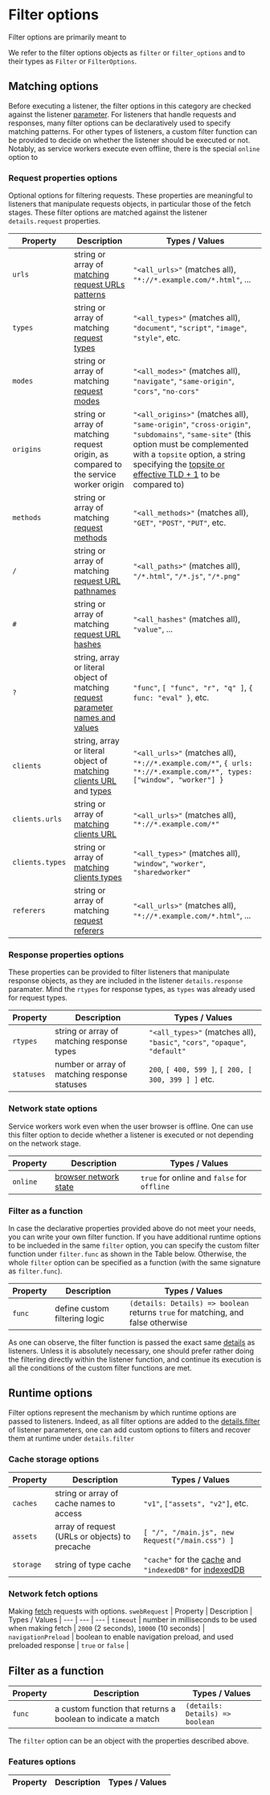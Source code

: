 # Filter options

Filter options are primarily meant to 

We refer to the filter options objects as `filter` or `filter_options` and to their types as `Filter` or `FilterOptions`.


## Matching options
Before executing a listener, the filter options in this category are checked against the listener [parameter](details.md#parameter). For listeners that handle requests and responses, many filter options can be declaratively used to specify matching patterns. For other types of listeners, a custom filter function can be provided to decide on whether the listener should be executed or not. Notably, as service workers execute even offline, there is the special `online` option to  


### Request properties options
Optional options for filtering requests. These properties are meaningful to listeners that manipulate requests objects, in particular those of the fetch stages. These filter options are matched against the listener `details.request` properties. 

| Property | Description | Types / Values | 
--- | --- | --- | 
`urls` | string or array of [matching request URLs patterns](https://developer.mozilla.org/en-US/docs/Mozilla/Add-ons/WebExtensions/Match_patterns) | `"<all_urls>"` (matches all), `"*://*.example.com/*.html"`, ... |
`types` | string or array of matching [request types](https://developer.mozilla.org/en-US/docs/Web/API/Request/destination) | `"<all_types>"` (matches all), `"document"`, `"script"`, `"image"`, `"style"`, etc. | 
`modes` | string or array of matching [request modes](https://developer.mozilla.org/en-US/docs/Web/API/Request/mode) | `"<all_modes>"` (matches all), `"navigate"`, `"same-origin"`, `"cors"`, `"no-cors"` |
`origins` | string or array of matching request origin, as compared to the service worker origin | `"<all_origins>"` (matches all), `"same-origin"`, `"cross-origin"`, `"subdomains"`, `"same-site"` (this option must be complemented with a `topsite` option, a string specifying the [topsite or effective TLD + 1](https://wiki.mozilla.org/Public_Suffix_List) to be compared to) | 
`methods` | string or array of matching [request methods](https://developer.mozilla.org/en-US/docs/Web/HTTP/Methods) | `"<all_methods>"` (matches all), `"GET"`, `"POST"`, `"PUT"`, etc.
`/` | string or array of matching [request URL pathnames](https://developer.mozilla.org/en-US/docs/Web/API/URL/pathname) | `"<all_paths>"` (matches all), `"/*.html"`, `"/*.js"`, `"/*.png"`
`#` | string or array of matching [request URL hashes](https://developer.mozilla.org/en-US/docs/Web/API/URL/hash) | `"<all_hashes"` (matches all), `"value"`, ...
`?` | string, array or literal object of matching [request parameter names and values](https://developer.mozilla.org/en-US/docs/Web/API/URL/searchParams) | `"func"`, `[ "func", "r", "q" ]`, `{ func: "eval" }`, etc.
`clients` | string, array or literal object of [matching clients URL](https://developer.mozilla.org/en-US/docs/Web/API/Client/url) and [types](https://developer.mozilla.org/en-US/docs/Web/API/Client/type) | `"<all_urls>"` (matches all), `"*://*.example.com/*"`, `{ urls: "*://*.example.com/*", types: ["window", "worker"] }` |
`clients.urls` | string or array of [matching clients URL](https://developer.mozilla.org/en-US/docs/Web/API/Client/url) | `"<all_urls>"` (matches all), `"*://*.example.com/*"`
`clients.types` | string or array of [matching clients types](https://developer.mozilla.org/en-US/docs/Web/API/Client/type) | `"<all_types>"` (matches all), `"window"`, `"worker"`, `"sharedworker"`
`referers` | string or array of matching [request referers](https://developer.mozilla.org/en-US/docs/Web/API/Request/referrer) | `"<all_urls>"` (matches all), `"*://*.example.com/*.html"`, ... | 


### Response properties options
These properties can be provided to filter listeners that manipulate response objects, as they are included in the listener `details.response` paramater. Mind the `rtypes` for response types, as `types` was already used for request types.  

| Property | Description | Types / Values | 
--- | --- | --- |
`rtypes` | string or array of matching response types | `"<all_types>"` (matches all), `"basic"`, `"cors"`, `"opaque"`, `"default"`
`statuses` | number or array of matching response statuses | `200`, `[ 400, 599 ]`, `[ 200, [ 300, 399 ] ]` etc.



### Network state options
Service workers work even when the user browser is offline. One can use this filter option to decide whether a listener is executed or not depending on the network stage. 

| Property | Description | Types / Values | 
--- | --- | --- | 
`online` | [browser network state](https://developer.mozilla.org/en-US/docs/Web/API/Navigator/onLine) | `true` for online and `false` for `offline`


### Filter as a function
In case the declarative properties provided above do not meet your needs, you can write your own filter function.
If you have additional runtime options to be inclueded in the same `filter` option, you can specify the custom filter function under `filter.func` as shown in the Table below. Otherwise, the whole `filter` option can be specified as a function (with the same signature as `filter.func`). 

| Property | Description | Types / Values | 
--- | --- | --- | 
`func` | define custom filtering logic | `(details: Details) => boolean` returns `true` for matching, and false otherwise |

As one can observe, the filter function is passed the exact same [details](#details.md) as listeners. Unless it is absolutely necessary, one should prefer rather doing the filtering directly within the listener function, and continue its execution is all the conditions of the custom filter functions are met.

## Runtime options
Filter options represent the mechanism by which runtime options are passed to listeners. Indeed, as all filter options are added to the [details.filter](details.md#runtime-properties) of listener parameters, one can add custom options to filters and recover them at runtime under `details.filter`

### Cache storage options

| Property | Description | Types / Values | 
--- | --- | --- | 
`caches` | string or array of cache names to access | `"v1"`, `["assets", "v2"]`, etc. |
`assets` | array of request (URLs or objects) to precache | `[ "/", "/main.js", new Request("/main.css") ]` |
`storage` | string of type cache | `"cache"` for the [cache](https://developer.mozilla.org/en-US/docs/Web/API/CacheStorage) and `"indexedDB"` for [indexedDB](https://developer.mozilla.org/en-US/docs/Web/API/IndexedDB_API/Using_IndexedDB)

### Network fetch options
Making [fetch](https://developer.mozilla.org/en-US/docs/Web/API/fetch) requests with options. `swebRequest`
| Property | Description | Types / Values | 
--- | --- | --- |
`timeout` | number in milliseconds to be used when making fetch | `2000` (2 seconds), `10000` (10 seconds) |
`navigationPreload` | boolean to enable navigation preload, and used preloaded response | `true` or `false` |



## Filter as a function

| Property | Description | Types / Values | 
--- | --- | --- |
`func` |  a custom function that returns a boolean to indicate a match | `(details: Details) => boolean` |

The `filter` option can be an object with the properties described above. 

### Features options

| Property | Description | Types / Values | 
--- | --- | --- | 
